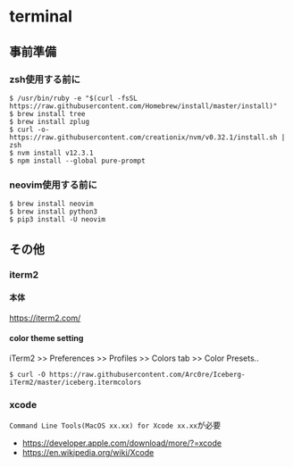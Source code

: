 # terminal

## 事前準備 
### zsh使用する前に
```
$ /usr/bin/ruby -e "$(curl -fsSL https://raw.githubusercontent.com/Homebrew/install/master/install)"
$ brew install tree
$ brew install zplug
$ curl -o- https://raw.githubusercontent.com/creationix/nvm/v0.32.1/install.sh | zsh
$ nvm install v12.3.1
$ npm install --global pure-prompt
```

### neovim使用する前に
```
$ brew install neovim
$ brew install python3
$ pip3 install -U neovim
```

## その他
### iterm2
#### 本体
https://iterm2.com/

#### color theme setting
iTerm2 >> Preferences >> Profiles >> Colors tab >> Color Presets.. 

```
$ curl -O https://raw.githubusercontent.com/Arc0re/Iceberg-iTerm2/master/iceberg.itermcolors
```

### xcode
`Command Line Tools(MacOS xx.xx) for Xcode xx.xx`が必要

- https://developer.apple.com/download/more/?=xcode
- https://en.wikipedia.org/wiki/Xcode
